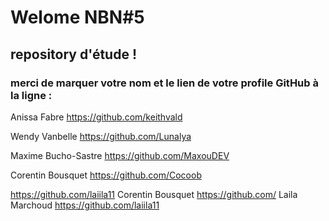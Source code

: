 #  Welome NBN#5
## repository d'étude !

### merci de marquer votre nom et le lien de votre profile GitHub à la ligne :

Anissa Fabre  https://github.com/keithvald

Wendy Vanbelle https://github.com/Lunalya

Maxime Bucho-Sastre https://github.com/MaxouDEV

Corentin Bousquet https://github.com/Cocoob

https://github.com/laiila11
Corentin Bousquet https://github.com/
Laila Marchoud https://github.com/laiila11

